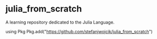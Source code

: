 # julia_from_scratch
A learning repository dedicated to the Julia Language.

using Pkg
Pkg.add("https://github.com/stefanjwojcik/julia_from_scratch")

 
